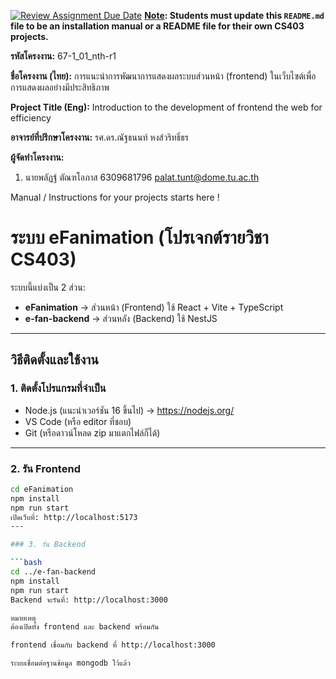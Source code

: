 [![Review Assignment Due Date](https://classroom.github.com/assets/deadline-readme-button-22041afd0340ce965d47ae6ef1cefeee28c7c493a6346c4f15d667ab976d596c.svg)](https://classroom.github.com/a/w8H8oomW)
**<ins>Note</ins>: Students must update this `README.md` file to be an installation manual or a README file for their own CS403 projects.**

**รหัสโครงงาน:** 67-1_01_nth-r1

**ชื่อโครงงาน (ไทย):** การแนะนำการพัฒนาการแสดงผลระบบส่วนหน้า (frontend) ในเว็บไซต์เพื่อการแสดงผลอย่างมีประสิทธิภาพ

**Project Title (Eng):** Introduction to the development of frontend the web for efficiency 

**อาจารย์ที่ปรึกษาโครงงาน:** รศ.ดร.ณัฐธนนท์ หงส์วริทธิ์ธร

**ผู้จัดทำโครงงาน:** 
1. นายพลัฏฐ์  ตัณฑโอภาส  6309681796  palat.tunt@dome.tu.ac.th

   
Manual / Instructions for your projects starts here !
# ระบบ eFanimation (โปรเจกต์รายวิชา CS403)

ระบบนี้แบ่งเป็น 2 ส่วน:  
- **eFanimation** → ส่วนหน้า (Frontend) ใช้ React + Vite + TypeScript  
- **e-fan-backend** → ส่วนหลัง (Backend) ใช้ NestJS

---

## วิธีติดตั้งและใช้งาน

### 1. ติดตั้งโปรแกรมที่จำเป็น

- Node.js (แนะนำเวอร์ชัน 16 ขึ้นไป) → https://nodejs.org/
- VS Code (หรือ editor ที่ชอบ)
- Git (หรือดาวน์โหลด zip มาแตกไฟล์ก็ได้)

---

### 2. รัน Frontend

```bash
cd eFanimation
npm install
npm run start
เปิดเว็บที่: http://localhost:5173
---

### 3. รัน Backend

```bash
cd ../e-fan-backend
npm install
npm run start
Backend จะรันที่: http://localhost:3000

หมายเหตุ
ต้องเปิดทั้ง frontend และ backend พร้อมกัน

frontend เชื่อมกับ backend ที่ http://localhost:3000

ระบบเชื่อมต่อฐานข้อมูล mongodb ใว้แล้ว
